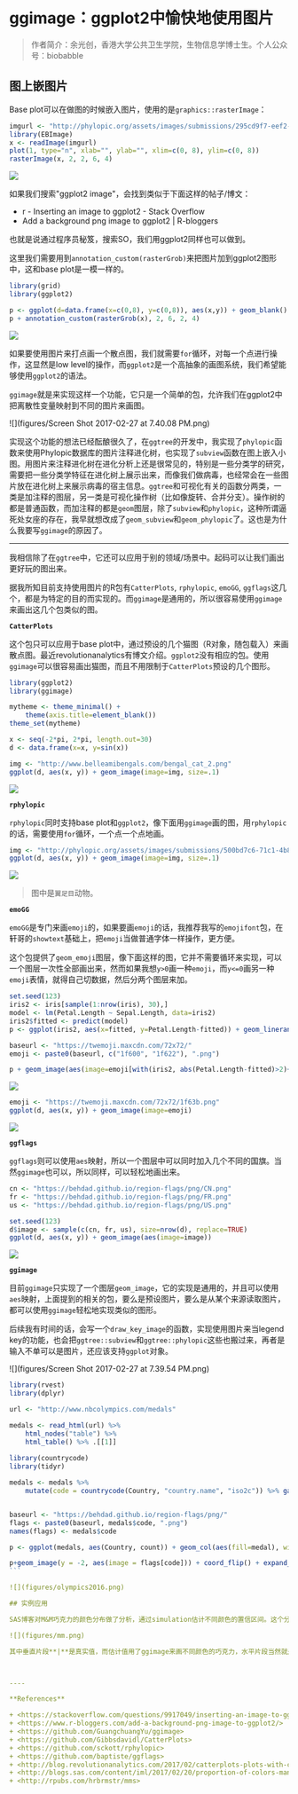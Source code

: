 # ggimage：ggplot2中愉快地使用图片

> 作者简介：余光创，香港大学公共卫生学院，生物信息学博士生。个人公众号：biobabble


## 图上嵌图片


Base plot可以在做图的时候嵌入图片，使用的是`graphics::rasterImage`：

```r
imgurl <- "http://phylopic.org/assets/images/submissions/295cd9f7-eef2-441e-ba7e-40c772ca7611.256.png"
library(EBImage)
x <- readImage(imgurl)
plot(1, type="n", xlab="", ylab="", xlim=c(0, 8), ylim=c(0, 8))
rasterImage(x, 2, 2, 6, 4)
```

![](figures/base_rasterImage.png)



如果我们搜索"ggplot2 image"，会找到类似于下面这样的帖子/博文：

+ r - Inserting an image to ggplot2 - Stack Overflow
+ Add a background png image to ggplot2 | R-bloggers

也就是说通过程序员秘笈，搜索SO，我们用ggplot2同样也可以做到。

这里我们需要用到`annotation_custom(rasterGrob)`来把图片加到ggplot2图形中，这和base plot是一模一样的。


```r
library(grid)
library(ggplot2)

p <- ggplot(d=data.frame(x=c(0,8), y=c(0,8)), aes(x,y)) + geom_blank()
p + annotation_custom(rasterGrob(x), 2, 6, 2, 4)
```


![](figures/ggplot2_rasterGrob.png)


如果要使用图片来打点画一个散点图，我们就需要`for`循环，对每一个点进行操作，这显然是low level的操作，而`ggplot2`是一个高抽象的画图系统，我们希望能够使用`ggplot2`的语法。

`ggimage`就是来实现这样一个功能，它只是一个简单的包，允许我们在ggplot2中把离散性变量映射到不同的图片来画图。


![](figures/Screen Shot 2017-02-27 at 7.40.08 PM.png)


实现这个功能的想法已经酝酿很久了，在`ggtree`的开发中，我实现了`phylopic`函数来使用Phylopic数据库的图片注释进化树，也实现了`subview`函数在图上嵌入小图。用图片来注释进化树在进化分析上还是很常见的，特别是一些分类学的研究，需要把一些分类学特征在进化树上展示出来，而像我们做病毒，也经常会在一些图片放在进化树上来展示病毒的宿主信息。`ggtree`和可视化有关的函数分两类，一类是加注释的图层，另一类是可视化操作树（比如像旋转、合并分支）。操作树的都是普通函数，而加注释的都是`geom`图层，除了`subview`和`phylopic`，这种所谓逼死处女座的存在，我早就想改成了`geom_subview`和`geom_phylopic`了。这也是为什么我要写`ggimage`的原因了。


----


我相信除了在`ggtree`中，它还可以应用于别的领域/场景中。起码可以让我们画出更好玩的图出来。

据我所知目前支持使用图片的R包有`CatterPlots`, `rphylopic`, `emoGG`, `ggflags`这几个，都是为特定的目的而实现的。而`ggimage`是通用的，所以很容易使用`ggimage`来画出这几个包类似的图。


**`CatterPlots`**


这个包只可以应用于base plot中，通过预设的几个猫图（R对象，随包载入）来画散点图。最近revolutionanalytics有博文介绍。`ggplot2`没有相应的包。使用`ggimage`可以很容易画出猫图，而且不用限制于`CatterPlots`预设的几个图形。


```r
library(ggplot2)
library(ggimage)

mytheme <- theme_minimal() +
    theme(axis.title=element_blank())
theme_set(mytheme)

x <- seq(-2*pi, 2*pi, length.out=30)
d <- data.frame(x=x, y=sin(x))

img <- "http://www.belleamibengals.com/bengal_cat_2.png"
ggplot(d, aes(x, y)) + geom_image(image=img, size=.1)
```

![](figures/ggimage_CatterPlots.png)

**`rphylopic`**

`rphylopic`同时支持base plot和`ggplot2`，像下面用`ggimage`画的图，用`rphylopic`的话，需要使用`for`循环，一个点一个点地画。


```r
img <- "http://phylopic.org/assets/images/submissions/500bd7c6-71c1-4b86-8e54-55f72ad1beca.128.png"
ggplot(d, aes(x, y)) + geom_image(image=img, size=.1)
```

![](figures/ggimage_rphylopic.png)

>图中是`翼足目`动物。


**`emoGG`**

`emoGG`是专门来画`emoji`的，如果要画`emoji`的话，我推荐我写的`emojifont`包，在轩哥的`showtext`基础上，把`emoji`当做普通字体一样操作，更方便。

这个包提供了`geom_emoji`图层，像下面这样的图，它并不需要循环来实现，可以一个图层一次性全部画出来，然而如果我想`y>0`画一种`emoji`，而`y<=0`画另一种`emoji`表情，就得自己切数据，然后分两个图层来加。

```r
set.seed(123)
iris2 <- iris[sample(1:nrow(iris), 30),]
model <- lm(Petal.Length ~ Sepal.Length, data=iris2)
iris2$fitted <- predict(model)
p <- ggplot(iris2, aes(x=fitted, y=Petal.Length-fitted)) + geom_linerange(aes(ymin = 0, ymax = Petal.Length - fitted), colour = "purple") + geom_hline(aes(yintercept = 0)) + ggtitle("Residual Distribution")+ylab("Residual")

baseurl <- "https://twemoji.maxcdn.com/72x72/"
emoji <- paste0(baseurl, c("1f600", "1f622"), ".png")

p + geom_image(aes(image=emoji[with(iris2, abs(Petal.Length-fitted)>2)+1])) + coord_fixed()
```

![](figures/emoji_residual.png)

```r
emoji <- "https://twemoji.maxcdn.com/72x72/1f63b.png"
ggplot(d, aes(x, y)) + geom_image(image=emoji)
```

![](figures/ggimage_emoGG.png)



**`ggflags`**

`ggflags`则可以使用`aes`映射，所以一个图层中可以同时加入几个不同的国旗。当然`ggimage`也可以，所以同样，可以轻松地画出来。


```r
cn <- "https://behdad.github.io/region-flags/png/CN.png"
fr <- "https://behdad.github.io/region-flags/png/FR.png"
us <- "https://behdad.github.io/region-flags/png/US.png"

set.seed(123)
d$image <- sample(c(cn, fr, us), size=nrow(d), replace=TRUE)
ggplot(d, aes(x, y)) + geom_image(aes(image=image))
```

![](figures/ggimage_ggflags.png)


**`ggimage`**

目前`ggimage`只实现了一个图层`geom_image`，它的实现是通用的，并且可以使用`aes`映射，上面提到的相关的包，要么是预设图片，要么是从某个来源读取图片，都可以使用`ggimage`轻松地实现类似的图形。


后续我有时间的话，会写一个`draw_key_image`的函数，实现使用图片来当legend key的功能，也会把`ggtree::subview`和`ggtree::phylopic`这些也搬过来，再者是输入不单可以是图片，还应该支持`ggplot`对象。


![](figures/Screen Shot 2017-02-27 at 7.39.54 PM.png)


````r
library(rvest)
library(dplyr)

url <- "http://www.nbcolympics.com/medals"

medals <- read_html(url) %>%
    html_nodes("table") %>%
    html_table() %>% .[[1]]
  
library(countrycode)
library(tidyr)

medals <- medals %>%
    mutate(code = countrycode(Country, "country.name", "iso2c")) %>% gather(medal, count, Gold:Bronze) %>% filter(Total >= 10)


baseurl <- "https://behdad.github.io/region-flags/png/"
flags <- paste0(baseurl, medals$code, ".png")
names(flags) <- medals$code

p <- ggplot(medals, aes(Country, count)) + geom_col(aes(fill=medal), width=.8)

p+geom_image(y = -2, aes(image = flags[code])) + coord_flip() + expand_limits(y=-2)  + scale_fill_manual(values = c("Gold" = "gold", "Bronze" = "#cd7f32","Silver" = "#C0C0C0"))
```

![](figures/olympics2016.png)

## 实例应用

SAS博客对M&M巧克力的颜色分布做了分析，通过simulation估计不同颜色的置信区间。这个分析被翻译成R，并产生下图：

![](figures/mm.png)

其中垂直片段**|**是真实值，而估计值用了ggimage来画不同颜色的巧克力，水平片段当然就是置信空间了。



----

**References**

+ <https://stackoverflow.com/questions/9917049/inserting-an-image-to-ggplot2>
+ <https://www.r-bloggers.com/add-a-background-png-image-to-ggplot2/>
+ <https://github.com/GuangchuangYu/ggimage>
+ <https://github.com/Gibbsdavidl/CatterPlots>
+ <https://github.com/sckott/rphylopic>
+ <https://github.com/baptiste/ggflags>
+ <http://blog.revolutionanalytics.com/2017/02/catterplots-plots-with-cats.html>
+ <http://blogs.sas.com/content/iml/2017/02/20/proportion-of-colors-mandms.html>
+ <http://rpubs.com/hrbrmstr/mms>